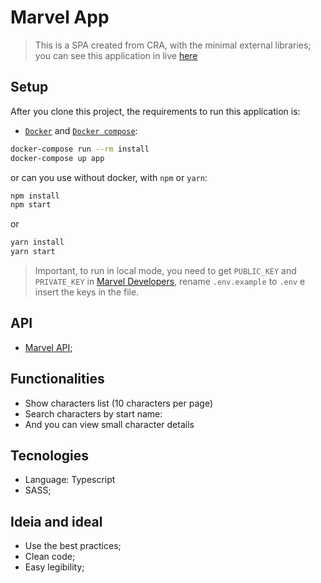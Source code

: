 # Marvel App

> This is a SPA created from CRA, with the minimal external libraries; you can see this application in live [here](https://marvel-app-725314.netlify.app)

## Setup

After you clone this project, the requirements to run this application is:

- [`Docker`](https://docs.docker.com/engine/install/ubuntu/) and [`Docker compose`](https://docs.docker.com/compose/install/):

```sh
docker-compose run --rm install
docker-compose up app
```

or can you use without docker, with `npm` or `yarn`:

```sh
npm install
npm start
```

or

```sh
yarn install
yarn start
```

> Important, to run in local mode, you need to get `PUBLIC_KEY` and `PRIVATE_KEY` in [Marvel Developers](https://www.marvel.com/signin?referer=https%3A%2F%2Fdeveloper.marvel.com%2Faccount), rename `.env.example` to `.env` e insert the keys in the file.

## API

- [Marvel API](https://developer.marvel.com/);

## Functionalities

- Show characters list (10 characters per page)
- Search characters by start name:
- And you can view small character details

## Tecnologies

- Language: Typescript
- SASS;

## Ideia and ideal

- Use the best practices;
- Clean code;
- Easy legibility;
